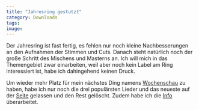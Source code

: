 ```yaml
---
title: "Jahresring gestutzt"
category: Downloads
tags: 
image: 
---
```


Der Jahresring ist fast fertig, es fehlen nur noch kleine Nachbesserungen an den Aufnahmen der Stimmen und Cuts. Danach steht natürlich noch der große Schritt des Mischens und Masterns an. Ich will mich in das Themengebiet zwar einarbeiten, weil aber noch kein Label am Ring interessiert ist, habe ich dahingehend keinen Druck.  

Um wieder mehr Platz für mein nächstes Ding namens [Wochenschau](/downloads?wochenschau) zu haben, habe ich nur noch die drei populärsten Lieder und das neueste auf der [Seite](/downloads) gelassen und den Rest gelöscht. Zudem habe ich die [Info](/downloads?jahresring) überarbeitet.

